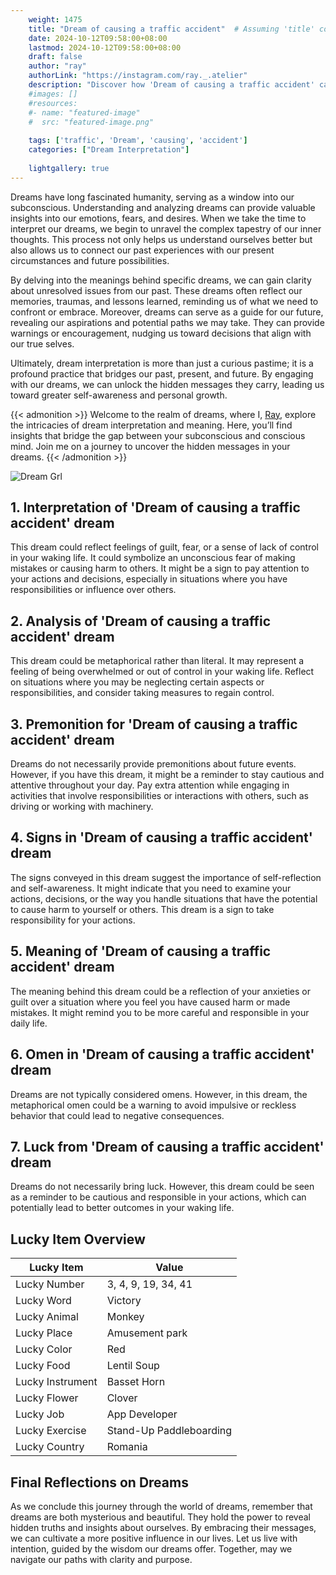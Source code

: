 ```yaml
---
    weight: 1475
    title: "Dream of causing a traffic accident"  # Assuming 'title' column exists
    date: 2024-10-12T09:58:00+08:00
    lastmod: 2024-10-12T09:58:00+08:00
    draft: false
    author: "ray"
    authorLink: "https://instagram.com/ray._.atelier"
    description: "Discover how 'Dream of causing a traffic accident' can interpret your future and uncover its significant meanings in your life."
    #images: []
    #resources:
    #- name: "featured-image"
    #  src: "featured-image.png"
    
    tags: ['traffic', 'Dream', 'causing', 'accident']
    categories: ["Dream Interpretation"]
    
    lightgallery: true
---
```

    
Dreams have long fascinated humanity, serving as a window into our subconscious. Understanding and analyzing dreams can provide valuable insights into our emotions, fears, and desires. When we take the time to interpret our dreams, we begin to unravel the complex tapestry of our inner thoughts. This process not only helps us understand ourselves better but also allows us to connect our past experiences with our present circumstances and future possibilities.

By delving into the meanings behind specific dreams, we can gain clarity about unresolved issues from our past. These dreams often reflect our memories, traumas, and lessons learned, reminding us of what we need to confront or embrace. Moreover, dreams can serve as a guide for our future, revealing our aspirations and potential paths we may take. They can provide warnings or encouragement, nudging us toward decisions that align with our true selves.

Ultimately, dream interpretation is more than just a curious pastime; it is a profound practice that bridges our past, present, and future. By engaging with our dreams, we can unlock the hidden messages they carry, leading us toward greater self-awareness and personal growth.

{{< admonition >}}
Welcome to the realm of dreams, where I, [Ray](https://instagram.com/ray._.atelier), explore the intricacies of dream interpretation and meaning. Here, you’ll find insights that bridge the gap between your subconscious and conscious mind. Join me on a journey to uncover the hidden messages in your dreams.
{{< /admonition >}}

![Dream Grl](https://cdn.pixabay.com/photo/2017/11/02/03/35/gothic-2910057_1280.jpg "Dream Grl")

## 1. Interpretation of 'Dream of causing a traffic accident' dream

This dream could reflect feelings of guilt, fear, or a sense of lack of control in your waking life. It could symbolize an unconscious fear of making mistakes or causing harm to others. It might be a sign to pay attention to your actions and decisions, especially in situations where you have responsibilities or influence over others.

## 2. Analysis of 'Dream of causing a traffic accident' dream

This dream could be metaphorical rather than literal. It may represent a feeling of being overwhelmed or out of control in your waking life. Reflect on situations where you may be neglecting certain aspects or responsibilities, and consider taking measures to regain control.

## 3. Premonition for 'Dream of causing a traffic accident' dream

Dreams do not necessarily provide premonitions about future events. However, if you have this dream, it might be a reminder to stay cautious and attentive throughout your day. Pay extra attention while engaging in activities that involve responsibilities or interactions with others, such as driving or working with machinery.

## 4. Signs in 'Dream of causing a traffic accident' dream

The signs conveyed in this dream suggest the importance of self-reflection and self-awareness. It might indicate that you need to examine your actions, decisions, or the way you handle situations that have the potential to cause harm to yourself or others. This dream is a sign to take responsibility for your actions.

## 5. Meaning of 'Dream of causing a traffic accident' dream

The meaning behind this dream could be a reflection of your anxieties or guilt over a situation where you feel you have caused harm or made mistakes. It might remind you to be more careful and responsible in your daily life.

## 6. Omen in 'Dream of causing a traffic accident' dream

Dreams are not typically considered omens. However, in this dream, the metaphorical omen could be a warning to avoid impulsive or reckless behavior that could lead to negative consequences.

## 7. Luck from 'Dream of causing a traffic accident' dream

Dreams do not necessarily bring luck. However, this dream could be seen as a reminder to be cautious and responsible in your actions, which can potentially lead to better outcomes in your waking life.

## Lucky Item Overview
| Lucky Item          | Value              |
|---------------|--------------------|
| Lucky Number        | 3, 4, 9, 19, 34, 41  |
| Lucky Word          | Victory |
| Lucky Animal        | Monkey |
| Lucky Place         | Amusement park     |
| Lucky Color         | Red     |
| Lucky Food          | Lentil Soup      |
| Lucky Instrument    | Basset Horn |
| Lucky Flower        | Clover    |
| Lucky Job           | App Developer       |
| Lucky Exercise      | Stand-Up Paddleboarding  |
| Lucky Country       | Romania    |


##  Final Reflections on Dreams

As we conclude this journey through the world of dreams, remember that dreams are both mysterious and beautiful. They hold the power to reveal hidden truths and insights about ourselves. By embracing their messages, we can cultivate a more positive influence in our lives. Let us live with intention, guided by the wisdom our dreams offer. Together, may we navigate our paths with clarity and purpose.
